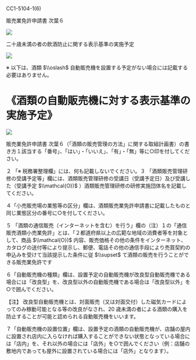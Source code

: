 CC1-5104-1(6)

販売業免許申請書 次葉６

![](https://www.nta.go.jp/tmp/54147f1e-0ab7-49a8-969a-1d92d7a27b34/images/6e02fbab68cbb6a4d6bc18f52b8fdb884b7503119ffc603c2bfd0a0d84744562.jpg)

二十歳未満の者の飲酒防止に関する表示基準の実施予定

![](https://www.nta.go.jp/tmp/54147f1e-0ab7-49a8-969a-1d92d7a27b34/images/b60488f543d397580c0ac547d5555c33d2740681f3e8cde5f87967ad74d4eac8.jpg)

※ 以下は、酒類 $\\oslash$ 自動販売機を設置する予定がない場合には記載する必要はありません。

# 《酒類の自動販売機に対する表示基準の実施予定》

![](https://www.nta.go.jp/tmp/54147f1e-0ab7-49a8-969a-1d92d7a27b34/images/93413f5201fc39f8b996279b4b6429b2641ca15f20484385766feec4f5ef5eb3.jpg)

販売業免許申請書 次葉６（「酒類の販売管理の方法」に関する取組計画書）の書き方１該当する「番号」、「はい」・「いいえ」、「有」・「無」等に○印を付してください。

２ 「※ 税務署整理欄」には、何も記載しないでください。３ 「酒類販売管理研修の受講予定等」欄には、酒類販売管理研修の受講日（受講予定日）及び受講した（受講予定 $\\mathcal{O})$ ）酒類販売管理研修の研修実施団体名を記載してください。

４「小売販売場の業態等の区分」欄は、酒類販売業免許申請書に記載したものと同じ業態区分の番号に○を付してください。

５ 「酒類の通信販売（インターネットを含む）を行う」欄の（注）１の「通信販売酒類小売業免許」とは、「２都道府県以上の広範な地域の消費者等を対象として、商品 $\\mathcal{O})$ 内容、販売価格その他の条件をインターネット、カタログの送付等により提示し、郵便、電話その他の通信手段により売買契約の申込みを受けて当該提示した条件に従 $\\supset$ て酒類の販売を行うことができる販売業免許です

６「自動販売機の種類」欄は、設置予定の自動販売機が改良型自動販売機である場合には「改良型」を、改良型以外の自動販売機である場合は「改良型以外」を○で囲んでください。

【注】 改良型自動販売機とは、対面販売（又は対面交付）した磁気カードによってのみ稼動可能となる等の改良がなされ、20 歳未満の者による酒類の購入を防止することが可能と認められる自動販売機をいいます。

７「自動販売機の設置位置」欄は、設置予定の酒類の自動販売機が、店舗の屋内に設置され店内に入らなければ購入することができない状態となっている場合には「店内」を、それ以外の場合には「店外」を○で囲んでください（例：店舗の敷地内であっても屋外に設置されている場合には「店外」となります）。